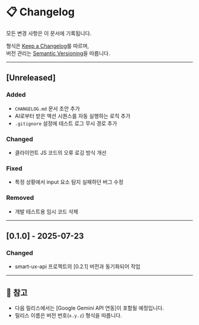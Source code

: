 # 📋 Changelog

모든 변경 사항은 이 문서에 기록됩니다.

형식은 [Keep a Changelog](https://keepachangelog.com/en/1.0.0/)를 따르며,  
버전 관리는 [Semantic Versioning](https://semver.org/lang/ko/)을 따릅니다.

---

## [Unreleased]

### Added
- `CHANGELOG.md` 문서 초안 추가
- AI로부터 받은 액션 시퀀스를 자동 실행하는 로직 추가
- `.gitignore` 설정에 테스트 로그 무시 경로 추가

### Changed
- 클라이언트 JS 코드의 오류 로깅 방식 개선

### Fixed
- 특정 상황에서 input 요소 탐지 실패하던 버그 수정

### Removed
- 개발 테스트용 임시 코드 삭제

---

## [0.1.0] - 2025-07-23

### Changed
- smart-ux-api 프로젝트의 [0.2.1] 버전과 동기화되어 작업

---

## 📌 참고

- 다음 릴리스에서는 [Google Gemini API 연동]이 포함될 예정입니다.
- 릴리스 이름은 버전 번호(`x.y.z`) 형식을 따릅니다.

